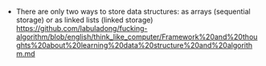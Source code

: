 - There are only two ways to store data structures: as arrays (sequential storage) or as linked lists (linked storage)
https://github.com/labuladong/fucking-algorithm/blob/english/think_like_computer/Framework%20and%20thoughts%20about%20learning%20data%20structure%20and%20algorithm.md
